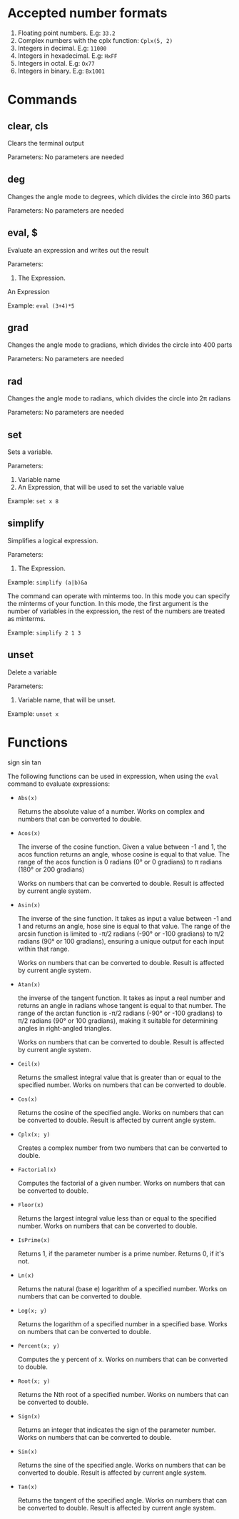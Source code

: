 ﻿# Accepted number formats

1. Floating point numbers. E.g: `33.2`
2. Complex numbers with the cplx function: `Cplx(5, 2)`
3. Integers in decimal. E.g: `11000`
4. Integers in hexadecimal. E.g: `HxFF`
5. Integers in octal. E.g: `Ox77`
6. Integers in binary. E.g: `Bx1001`

# Commands

## clear, cls

Clears the terminal output

Parameters: No parameters are needed

## deg

Changes the angle mode to degrees, which divides the circle into 360 parts

Parameters: No parameters are needed

## eval, $

Evaluate an expression and writes out the result

Parameters:

1. The Expression.

An Expression

Example: `eval (3+4)*5`

## grad

Changes the angle mode to gradians, which divides the circle into 400 parts

Parameters: No parameters are needed

## rad

Changes the angle mode to radians, which divides the circle into 2π radians

Parameters: No parameters are needed

## set

Sets a variable.

Parameters:

1. Variable name
2. An Expression, that will be used to set the variable value

Example: `set x 8`

## simplify

Simplifies a logical expression.

Parameters:

1. The Expression.

Example: `simplify (a|b)&a`

The command can operate with minterms too. In this mode you can specify the minterms of your function.
In this mode, the first argument is the number of variables in the expression, the rest of the numbers are treated
as minterms.

Example: `simplify 2 1 3`

## unset 

Delete a variable

Parameters:

1. Variable name, that will be unset.

Example: `unset x`

# Functions 

sign   sin  tan

The following functions can be used in expression, when using the `eval` command to evaluate expressions:

* `Abs(x)`

    Returns the absolute value of a number. Works on complex and numbers that can be converted to double.

* `Acos(x)`

    The inverse of the cosine function. Given a value between -1 and 1, the acos function returns an angle, whose cosine is equal to that value. The range of the acos function is 0 radians (0° or 0 gradians) to π radians (180° or 200 gradians)

    Works on numbers that can be converted to double. Result is affected by current angle system.

* `Asin(x)`

    The inverse of the sine function. It takes as input a value between -1 and 1 and returns an angle, hose sine is equal to that value. The range of the arcsin function is limited to -π/2 radians (-90° or -100 gradians) to π/2 radians (90° or 100 gradians), ensuring a unique output for each input within that range.

    Works on numbers that can be converted to double. Result is affected by current angle system.

* `Atan(x)`

    the inverse of the tangent function. It takes as input a real number and returns an angle in radians whose tangent is equal to that number. The range of the arctan function is -π/2 radians (-90° or -100 gradians) to π/2 radians (90° or 100 gradians), making it suitable for determining angles in right-angled triangles.

    Works on numbers that can be converted to double. Result is affected by current angle system.

* `Ceil(x)` 

    Returns the smallest integral value that is greater than or equal to the specified number. Works on numbers that can be converted to double.

* `Cos(x)`

    Returns the cosine of the specified angle. Works on numbers that can be converted to double. Result is affected by current angle system.

* `Cplx(x; y)`

    Creates a complex number from two numbers that can be converted to double.

* `Factorial(x)`

    Computes the factorial of a given number. Works on numbers that can be converted to double.

* `Floor(x)`
    
    Returns the largest integral value less than or equal to the specified number. Works on numbers that can be converted to double.

* `IsPrime(x)`

    Returns 1, if the parameter number is a prime number. Returns 0, if it's not.

* `Ln(x)`

    Returns the natural (base e) logarithm of a specified number. Works on numbers that can be converted to double.

* `Log(x; y)`

    Returns the logarithm of a specified number in a specified base. Works on numbers that can be converted to double.

* `Percent(x; y)`

    Computes the y percent of x. Works on numbers that can be converted to double.

* `Root(x; y)`

    Returns the Nth root of a specified number. Works on numbers that can be converted to double.

* `Sign(x)`

    Returns an integer that indicates the sign of the parameter number. Works on numbers that can be converted to double.

* `Sin(x)`

    Returns the sine of the specified angle. Works on numbers that can be converted to double. Result is affected by current angle system.


* `Tan(x)`

    Returns the tangent of the specified angle. Works on numbers that can be converted to double. Result is affected by current angle system.

